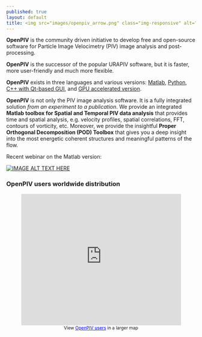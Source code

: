```yaml
---
published: true
layout: default
title: <img src="images/openpiv_arrow.png" class="img-responsive" alt="OpenPIV"> 
---
```




<div class="jumbotron">
<p>
	<strong>OpenPIV</strong> is the community driven initiative to develop free and open-source software for Particle Image Velocimetry (PIV) image analysis and post-processing.
</p>
</div>

**OpenPIV** is the successor of the popular URAPIV software, but it is faster, more user-friendly and much more flexible.

**OpenPIV** exists in three languages and various versions: [Matlab](https://github.com/OpenPIV/openpiv-matlab), [Python](https://github.com/OpenPIV/openpiv-python),  [C++ with Qt-based GUI](https://github.com/OpenPIV/openpiv-c--qt), and [GPU accelerated version](https://github.com/OpenPIV/openpiv-python-gpu).


**OpenPIV** is not only the PIV image analysis software. It is a fully integrated solution *from an experiment to a publication*. We provide an integrated **Matlab toolbox for Spatial and Temporal PIV data analysis** that provides time and spatial analysis, e.g. velocity profiles, spatial correlations, FFT, contours of vorticity, etc. Moreover, we provide the insightful **Proper Orthogonal Decomposition (POD) Toolbox** that gives you a deep insight into the most energetic coherent structures and meaningful patterns of the flow.

Recent webinar on the Matlab version:


[![IMAGE ALT TEXT HERE](https://img.youtube.com/vi/ci98mLhYEeg/1.jpg)](https://www.youtube.com/watch?v=ci98mLhYEeg)




### OpenPIV users worldwide distribution

<html>
<center>
<iframe width="425" height="350" frameborder="0" scrolling="no" marginheight="0" marginwidth="0" src="https://maps.google.com/maps/ms?ie=UTF8&amp;oe=UTF8&amp;source=embed&amp;msa=0&amp;msid=207169972588554588833.00045824a18bf9a95094a&amp;t=h&amp;ll=5.615986,27.421875&amp;spn=153.235694,298.828125&amp;z=1&amp;output=embed"></iframe><br /><small>View <a href="https://maps.google.com/maps/ms?ie=UTF8&amp;oe=UTF8&amp;source=embed&amp;msa=0&amp;msid=207169972588554588833.00045824a18bf9a95094a&amp;t=h&amp;ll=5.615986,27.421875&amp;spn=153.235694,298.828125&amp;z=1" style="color:#0000FF;text-align:left">OpenPIV users</a> in a larger map</small>
</center>
</html>

[Matlab]: https://github.com/OpenPIV/openpiv-matlab
[Python]: http://www.openpiv.net/openpiv-python/
